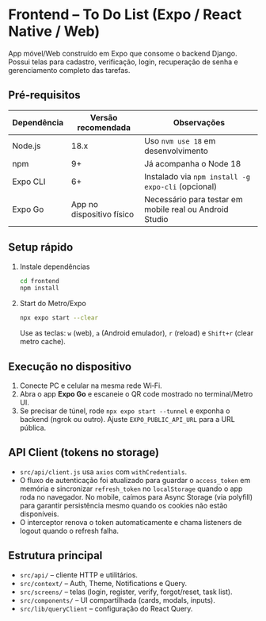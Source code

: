 # Frontend – To Do List (Expo / React Native / Web)

App móvel/Web construído em Expo que consome o backend Django. Possui telas para cadastro, verificação, login, recuperação de senha e gerenciamento completo das tarefas.

## Pré‑requisitos

| Dependência | Versão recomendada | Observações |
| ----------- | ------------------ | ----------- |
| Node.js | 18.x | Uso `nvm use 18` em desenvolvimento |
| npm | 9+ | Já acompanha o Node 18 |
| Expo CLI | 6+ | Instalado via `npm install -g expo-cli` (opcional) |
| Expo Go | App no dispositivo físico | Necessário para testar em mobile real ou Android Studio |

## Setup rápido

1. Instale dependências
   ```bash
   cd frontend
   npm install
   ```


2. Start do Metro/Expo
   ```bash
   npx expo start --clear  
   ```
   Use as teclas: `w` (web), `a` (Android emulador), `r` (reload) e `Shift+r` (clear metro cache).

## Execução no dispositivo

1. Conecte PC e celular na mesma rede Wi‑Fi.
2. Abra o app **Expo Go** e escaneie o QR code mostrado no terminal/Metro UI.
3. Se precisar de túnel, rode `npx expo start --tunnel` e exponha o backend (ngrok ou outro). Ajuste `EXPO_PUBLIC_API_URL` para a URL pública.

## API Client (tokens no storage)

- `src/api/client.js` usa `axios` com `withCredentials`.
- O fluxo de autenticação foi atualizado para guardar o `access_token` em memória e sincronizar `refresh_token` no `localStorage` quando o app roda no navegador. No mobile, caímos para Async Storage (via polyfill) para garantir persistência mesmo quando os cookies não estão disponíveis.
- O interceptor renova o token automaticamente e chama listeners de logout quando o refresh falha.



## Estrutura principal

- `src/api/` – cliente HTTP e utilitários.
- `src/context/` – Auth, Theme, Notifications e Query.
- `src/screens/` – telas (login, register, verify, forgot/reset, task list).
- `src/components/` – UI compartilhada (cards, modals, inputs).
- `src/lib/queryClient` – configuração do React Query.

